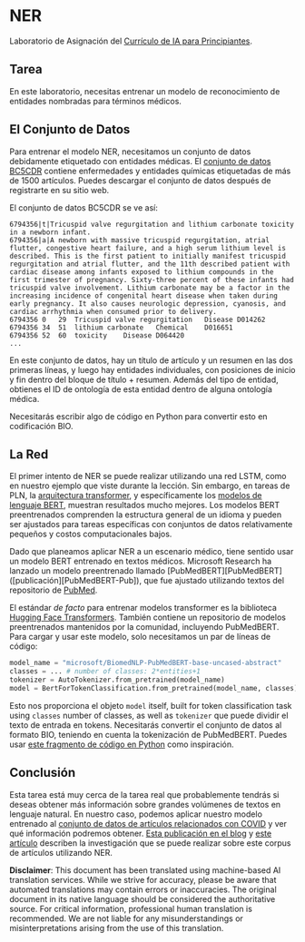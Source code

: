 # NER

Laboratorio de Asignación del [Currículo de IA para Principiantes](https://github.com/microsoft/ai-for-beginners).

## Tarea

En este laboratorio, necesitas entrenar un modelo de reconocimiento de entidades nombradas para términos médicos.

## El Conjunto de Datos

Para entrenar el modelo NER, necesitamos un conjunto de datos debidamente etiquetado con entidades médicas. El [conjunto de datos BC5CDR](https://biocreative.bioinformatics.udel.edu/tasks/biocreative-v/track-3-cdr/) contiene enfermedades y entidades químicas etiquetadas de más de 1500 artículos. Puedes descargar el conjunto de datos después de registrarte en su sitio web.

El conjunto de datos BC5CDR se ve así:

```
6794356|t|Tricuspid valve regurgitation and lithium carbonate toxicity in a newborn infant.
6794356|a|A newborn with massive tricuspid regurgitation, atrial flutter, congestive heart failure, and a high serum lithium level is described. This is the first patient to initially manifest tricuspid regurgitation and atrial flutter, and the 11th described patient with cardiac disease among infants exposed to lithium compounds in the first trimester of pregnancy. Sixty-three percent of these infants had tricuspid valve involvement. Lithium carbonate may be a factor in the increasing incidence of congenital heart disease when taken during early pregnancy. It also causes neurologic depression, cyanosis, and cardiac arrhythmia when consumed prior to delivery.
6794356	0	29	Tricuspid valve regurgitation	Disease	D014262
6794356	34	51	lithium carbonate	Chemical	D016651
6794356	52	60	toxicity	Disease	D064420
...
```

En este conjunto de datos, hay un título de artículo y un resumen en las dos primeras líneas, y luego hay entidades individuales, con posiciones de inicio y fin dentro del bloque de título + resumen. Además del tipo de entidad, obtienes el ID de ontología de esta entidad dentro de alguna ontología médica.

Necesitarás escribir algo de código en Python para convertir esto en codificación BIO.

## La Red

El primer intento de NER se puede realizar utilizando una red LSTM, como en nuestro ejemplo que viste durante la lección. Sin embargo, en tareas de PLN, la [arquitectura transformer](https://en.wikipedia.org/wiki/Transformer_(machine_learning_model)), y específicamente los [modelos de lenguaje BERT](https://en.wikipedia.org/wiki/BERT_(language_model)), muestran resultados mucho mejores. Los modelos BERT preentrenados comprenden la estructura general de un idioma y pueden ser ajustados para tareas específicas con conjuntos de datos relativamente pequeños y costos computacionales bajos.

Dado que planeamos aplicar NER a un escenario médico, tiene sentido usar un modelo BERT entrenado en textos médicos. Microsoft Research ha lanzado un modelo preentrenado llamado [PubMedBERT][PubMedBERT] ([publicación][PubMedBERT-Pub]), que fue ajustado utilizando textos del repositorio de [PubMed](https://pubmed.ncbi.nlm.nih.gov/).

El estándar *de facto* para entrenar modelos transformer es la biblioteca [Hugging Face Transformers](https://huggingface.co/). También contiene un repositorio de modelos preentrenados mantenidos por la comunidad, incluyendo PubMedBERT. Para cargar y usar este modelo, solo necesitamos un par de líneas de código:

```python
model_name = "microsoft/BiomedNLP-PubMedBERT-base-uncased-abstract"
classes = ... # number of classes: 2*entities+1
tokenizer = AutoTokenizer.from_pretrained(model_name)
model = BertForTokenClassification.from_pretrained(model_name, classes)
```

Esto nos proporciona el objeto `model` itself, built for token classification task using `classes` number of classes, as well as `tokenizer` que puede dividir el texto de entrada en tokens. Necesitarás convertir el conjunto de datos al formato BIO, teniendo en cuenta la tokenización de PubMedBERT. Puedes usar [este fragmento de código en Python](https://gist.github.com/shwars/580b55684be3328eb39ecf01b9cbbd88) como inspiración.

## Conclusión

Esta tarea está muy cerca de la tarea real que probablemente tendrás si deseas obtener más información sobre grandes volúmenes de textos en lenguaje natural. En nuestro caso, podemos aplicar nuestro modelo entrenado al [conjunto de datos de artículos relacionados con COVID](https://www.kaggle.com/allen-institute-for-ai/CORD-19-research-challenge) y ver qué información podremos obtener. [Esta publicación en el blog](https://soshnikov.com/science/analyzing-medical-papers-with-azure-and-text-analytics-for-health/) y [este artículo](https://www.mdpi.com/2504-2289/6/1/4) describen la investigación que se puede realizar sobre este corpus de artículos utilizando NER.

**Disclaimer**: 
This document has been translated using machine-based AI translation services. While we strive for accuracy, please be aware that automated translations may contain errors or inaccuracies. The original document in its native language should be considered the authoritative source. For critical information, professional human translation is recommended. We are not liable for any misunderstandings or misinterpretations arising from the use of this translation.